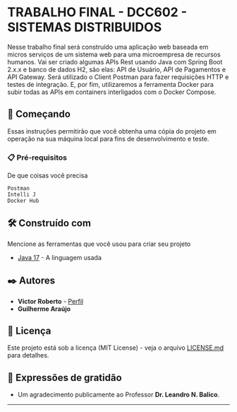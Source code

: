 # TRABALHO FINAL - DCC602 - SISTEMAS DISTRIBUIDOS 

Nesse trabalho final será construído uma aplicação web baseada em micros serviços de um sistema web para uma microempresa de recursos humanos. Vai ser criado algumas APIs Rest usando Java com Spring Boot 2.x.x e banco de dados H2, são elas: API de Usuário, API de Pagamentos e API Gateway. Será utilizado o Client Postman para fazer requisições HTTP e testes de integração. E, por fim, utilizaremos a ferramenta Docker para subir todas as APIs em containers interligados com o Docker Compose.

## 🚀 Começando

Essas instruções permitirão que você obtenha uma cópia do projeto em operação na sua máquina local para fins de desenvolvimento e teste.

### 📋 Pré-requisitos

De que coisas você precisa 

```
Postman
Intelli J
Docker Hub
```


## 🛠️ Construído com

Mencione as ferramentas que você usou para criar seu projeto

* [Java 17](https://www.oracle.com/java/technologies/javase/jdk17-archive-downloads.html) - A linguagem usada

## ✒️ Autores

* **Victor Roberto** -  [Perfil](https://github.com/mandaver)
* **Guilherme Araújo**

## 📄 Licença

Este projeto está sob a licença (MIT License) - veja o arquivo [LICENSE.md](https://github.com/mandaver/Trabalho_Final_Sistemas/blob/main/LICENSE) para detalhes.

## 🎁 Expressões de gratidão

* Um agradecimento publicamente ao Professor **Dr. Leandro N. Balico**.

---
